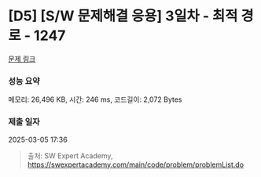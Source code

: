 # [D5] [S/W 문제해결 응용] 3일차 - 최적 경로 - 1247 

[문제 링크](https://swexpertacademy.com/main/code/problem/problemDetail.do?contestProbId=AV15OZ4qAPICFAYD) 

### 성능 요약

메모리: 26,496 KB, 시간: 246 ms, 코드길이: 2,072 Bytes

### 제출 일자

2025-03-05 17:36



> 출처: SW Expert Academy, https://swexpertacademy.com/main/code/problem/problemList.do